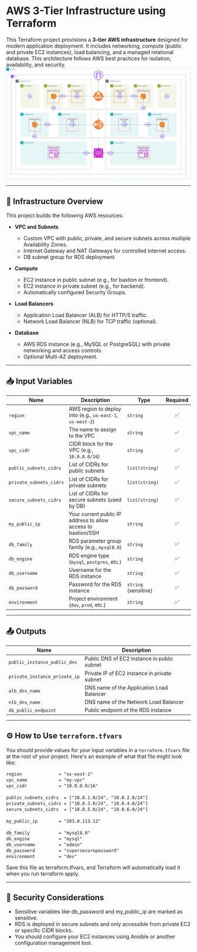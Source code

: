 # AWS 3-Tier Infrastructure using Terraform

This Terraform project provisions a **3-tier AWS infrastructure** designed for modern application deployment. It includes networking, compute (public and private EC2 instances), load balancing, and a managed relational database. This architecture follows AWS best practices for isolation, availability, and security.
![image](./infra.png)

---

## 🧱 Infrastructure Overview

This project builds the following AWS resources:

- **VPC and Subnets**
  - Custom VPC with public, private, and secure subnets across multiple Availability Zones.
  - Internet Gateway and NAT Gateways for controlled internet access.
  - DB subnet group for RDS deployment.

- **Compute**
  - EC2 instance in public subnet (e.g., for bastion or frontend).
  - EC2 instance in private subnet (e.g., for backend).
  - Automatically configured Security Groups.

- **Load Balancers**
  - Application Load Balancer (ALB) for HTTP/S traffic.
  - Network Load Balancer (NLB) for TCP traffic (optional).

- **Database**
  - AWS RDS instance (e.g., MySQL or PostgreSQL) with private networking and access controls.
  - Optional Multi-AZ deployment.

---

## 📥 Input Variables

| Name | Description | Type | Required |
|------|-------------|------|:--------:|
| `region` | AWS region to deploy into (e.g., `us-east-1`, `us-west-2`) | `string` | ✅ |
| `vpc_name` | The name to assign to the VPC | `string` | ✅ |
| `vpc_cidr` | CIDR block for the VPC (e.g., `10.0.0.0/16`) | `string` | ✅ |
| `public_subnets_cidrs` | List of CIDRs for public subnets | `list(string)` | ✅ |
| `private_subnets_cidrs` | List of CIDRs for private subnets | `list(string)` | ✅ |
| `secure_subnets_cidrs` | List of CIDRs for secure subnets (used by DB) | `list(string)` | ✅ |
| `my_public_ip` | Your current public IP address to allow access to bastion/SSH | `string` | ✅ |
| `db_family` | RDS parameter group family (e.g., `mysql8.0`) | `string` | ✅ |
| `db_engine` | RDS engine type (`mysql`, `postgres`, etc.) | `string` | ✅ |
| `db_username` | Username for the RDS instance | `string` | ✅ |
| `db_password` | Password for the RDS instance | `string` (sensitive) | ✅ |
| `environment` | Project environment (`dev`, `prod`, etc.) | `string` | ✅ |

---

## 📤 Outputs

| Name | Description |
|------|-------------|
| `public_instance_public_dns` | Public DNS of EC2 instance in public subnet |
| `private_instance_private_ip` | Private IP of EC2 instance in private subnet |
| `alb_dns_name` | DNS name of the Application Load Balancer |
| `nlb_dns_name` | DNS name of the Network Load Balancer |
| `db_public_endpoint` | Public endpoint of the RDS instance |

---

## ⚙️ How to Use `terraform.tfvars`

You should provide values for your input variables in a `terraform.tfvars` file at the root of your project. Here's an example of what that file might look like:

```hcl
region              = "us-east-1"
vpc_name            = "my-vpc"
vpc_cidr            = "10.0.0.0/16"

public_subnets_cidrs  = ["10.0.1.0/24", "10.0.2.0/24"]
private_subnets_cidrs = ["10.0.3.0/24", "10.0.4.0/24"]
secure_subnets_cidrs  = ["10.0.5.0/24", "10.0.6.0/24"]

my_public_ip        = "203.0.113.12"

db_family           = "mysql8.0"
db_engine           = "mysql"
db_username         = "admin"
db_password         = "supersecurepassword"
environment         = "dev"
```

Save this file as terraform.tfvars, and Terraform will automatically load it when you run terraform apply.

---

## 🔐 Security Considerations

- Sensitive variables like db_password and my_public_ip are marked as sensitive.
- RDS is deployed in secure subnets and only accessible from private EC2 or specific CIDR blocks.
- You should configure your EC2 instances using Ansible or another configuration management tool.